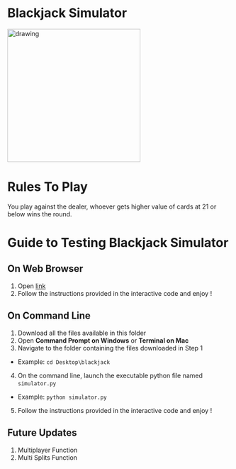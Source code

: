 # Blackjack Simulator
<img src="https://upload.wikimedia.org/wikipedia/commons/3/33/Blackjack21.jpg" alt="drawing" width="300"/>

# Rules To Play
You play against the dealer, whoever gets higher value of cards at 21 or below wins the round.

# Guide to Testing Blackjack Simulator

## On Web Browser

1. Open [link](https://trinket.io/python3/52f908c98e?outputOnly=true)
2. Follow the instructions provided in the interactive code and enjoy !

## On Command Line

1. Download all the files available in this folder
2. Open __Command Prompt on Windows__ or __Terminal on Mac__
3. Navigate to the folder containing the files downloaded in Step 1
  - Example: <code>cd Desktop\blackjack</code>
4. On the command line, launch the executable python file named <code>simulator.py</code>
  - Example: <code>python simulator.py</code>
5. Follow the instructions provided in the interactive code and enjoy !

## Future Updates

1. Multiplayer Function
2. Multi Splits Function
